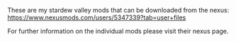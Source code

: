 

These are my stardew valley mods that can be downloaded from the nexus: https://www.nexusmods.com/users/5347339?tab=user+files

For further information on the individual mods please visit their nexus page.
